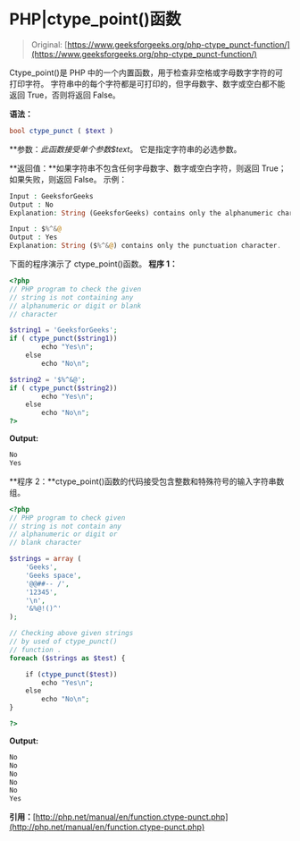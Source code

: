 # PHP|ctype_point()函数

> Original: [https://www.geeksforgeeks.org/php-ctype_punct-function/](https://www.geeksforgeeks.org/php-ctype_punct-function/)

Ctype_point()是 PHP 中的一个内置函数，用于检查非空格或字母数字字符的可打印字符。 字符串中的每个字符都是可打印的，但字母数字、数字或空白都不能返回 True，否则将返回 False。

**语法：**

```php
bool ctype_punct ( $text )
```

**参数：**此函数接受单个参数*$text*。 它是指定字符串的必选参数。

**返回值：**如果字符串不包含任何字母数字、数字或空白字符，则返回 True；如果失败，则返回 False。
示例：

```php
Input : GeeksforGeeks
Output : No
Explanation: String (GeeksforGeeks) contains only the alphanumeric characters.

Input : $%^&@
Output : Yes
Explanation: String ($%^&@) contains only the punctuation character.

```

下面的程序演示了 ctype_point()函数。
**程序 1：**

```php
<?php
// PHP program to check the given
// string is not containing any 
// alphanumeric or digit or blank
// character

$string1 = 'GeeksforGeeks';
if ( ctype_punct($string1)) 
        echo "Yes\n";
    else
        echo "No\n";

$string2 = '$%^&@';
if ( ctype_punct($string2)) 
        echo "Yes\n";
    else
        echo "No\n";
?>
```

**Output:**

```php
No
Yes

```

**程序 2：**ctype_point()函数的代码接受包含整数和特殊符号的输入字符串数组。

```php
<?php
// PHP program to check given
// string is not contain any 
// alphanumeric or digit or
// blank character

$strings = array (
    'Geeks',
    'Geeks space',
    '@@##-- /',
    '12345',
    '\n',
    '&%@!()^'
);

// Checking above given strings 
// by used of ctype_punct()
// function .
foreach ($strings as $test) {

    if (ctype_punct($test))
        echo "Yes\n";
    else
        echo "No\n";
}

?>
```

**Output:**

```php
No
No
No
No
No
Yes

```

**引用：**[http://php.net/manual/en/function.ctype-punct.php](http://php.net/manual/en/function.ctype-punct.php)